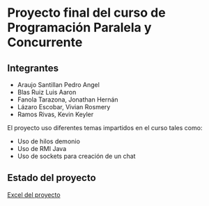 # Proyecto final del curso de Programación Paralela y Concurrente
## Integrantes
* Araujo Santillan Pedro Angel		  
* Blas Ruiz Luis Aaron
* Fanola Tarazona, Jonathan Hernán
* Lázaro Escobar, Vivian Rosmery		
* Ramos Rivas, Kevin Keyler

El proyecto uso diferentes temas impartidos en el curso tales como:
- Uso de hilos demonio
- Uso de RMI Java
- Uso de sockets para creación de un chat

## Estado del proyecto
[Excel del proyecto](https://docs.google.com/spreadsheets/d/1urUlLEcwkw1F282g2lV3hYvu_YgqcEFL5EIuW2qPREU/edit?usp=sharing)
